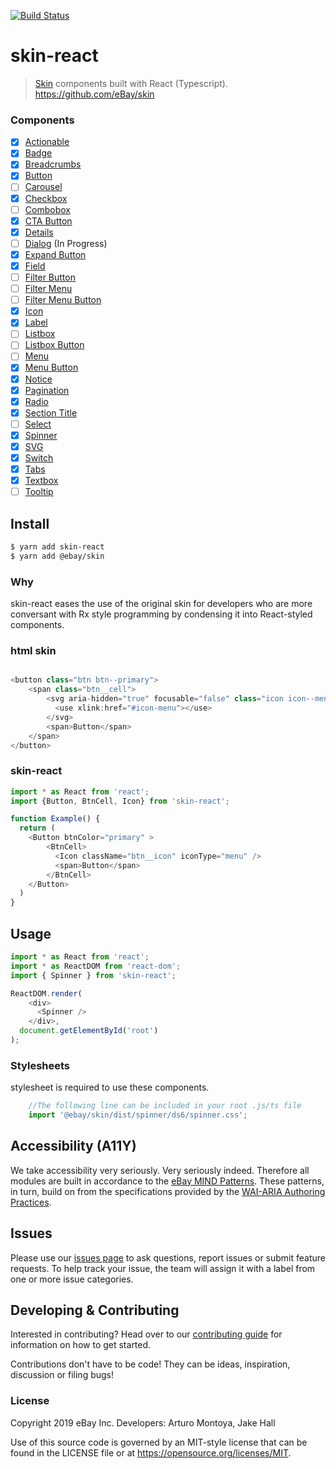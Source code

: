[![Build Status](https://travis-ci.com/eBay/skin-react.svg?branch=master)](https://travis-ci.com/eBay/skin-react)
# skin-react
> [Skin](https://github.com/eBay/skin) components built with React (Typescript).
https://github.com/eBay/skin

### Components
* [x] [Actionable](src/Actionable/.) 
* [x] [Badge](src/Badge/.) 
* [x] [Breadcrumbs](src/Breadcrumb/.) 
* [x] [Button](src/Button/.) 
* [ ] [Carousel](src/.) 
* [x] [Checkbox](src/Checkbox/.) 
* [ ] [Combobox](src/.) 
* [x] [CTA Button](src/Button/.) 
* [x] [Details](src/Details/.) 
* [ ] [Dialog](src/.) (In Progress)
* [x] [Expand Button](src/Button/.) 
* [x] [Field](src/Field/.)
* [ ] [Filter Button](src/.) 
* [ ] [Filter Menu](src/.) 
* [ ] [Filter Menu Button](src/.) 
* [x] [Icon](src/Icon/.) 
* [x] [Label](src/Label/.) 
* [ ] [Listbox](src/.) 
* [ ] [Listbox Button](src/.) 
* [ ] [Menu](src/.) 
* [x] [Menu Button](src/Button/.) 
* [x] [Notice](src/Notice/.) 
* [x] [Pagination](src/Pagination/.) 
* [x] [Radio](src/Radio/.) 
* [x] [Section Title](src/SectionTitle/.)
* [ ] [Select](src/.) 
* [x] [Spinner](src/Spinner/.) 
* [x] [SVG](src/Icon/.) 
* [x] [Switch](src/Switch/.) 
* [x] [Tabs](src/Tab/.) 
* [x] [Textbox](src/Textbox/.) 
* [ ] [Tooltip](src/.)  

## Install
```sh
$ yarn add skin-react
$ yarn add @ebay/skin
```

### Why
skin-react eases the use of the original skin for developers who are more conversant with Rx style programming by condensing it into React-styled components. 

### html skin #
```javascript

<button class="btn btn--primary">
    <span class="btn__cell">
        <svg aria-hidden="true" focusable="false" class="icon icon--menu btn__icon">
          <use xlink:href="#icon-menu"></use>
        </svg>
        <span>Button</span>
    </span>
</button>

```
### skin-react
```javascript
import * as React from 'react';
import {Button, BtnCell, Icon} from 'skin-react';

function Example() {
  return (
    <Button btnColor="primary" >
        <BtnCell>
          <Icon className="btn__icon" iconType="menu" />
          <span>Button</span>
        </BtnCell>
    </Button>
  )
}
```

## Usage
```javascript
import * as React from 'react';
import * as ReactDOM from 'react-dom';
import { Spinner } from 'skin-react';

ReactDOM.render(
    <div>
      <Spinner />
    </div>,
  document.getElementById('root')
);
```
### Stylesheets
stylesheet is required to use these components.
```javascript
    //The following line can be included in your root .js/ts file
    import '@ebay/skin/dist/spinner/ds6/spinner.css';
```

## Accessibility (A11Y)

We take accessibility very seriously. Very seriously indeed. Therefore all modules are built in accordance to the <a href="https://ebay.gitbooks.io/mindpatterns/content/">eBay MIND Patterns</a>. These patterns, in turn, build on from the specifications provided by the <a href="https://w3c.github.io/aria-practices/">WAI-ARIA Authoring Practices</a>.

## Issues
Please use our [issues page](#) to ask questions, report issues or submit feature requests.
To help track your issue, the team will assign it with a label from one or more issue categories.

## Developing &amp; Contributing

Interested in contributing? Head over to our [contributing guide](CONTRIBUTING.md) for information on how to get started.

Contributions don't have to be code! They can be ideas, inspiration, discussion or filing bugs!

### License
Copyright 2019 eBay Inc.
Developers: Arturo Montoya, Jake Hall

Use of this source code is governed by an MIT-style license that can be found in the LICENSE file or at https://opensource.org/licenses/MIT.
